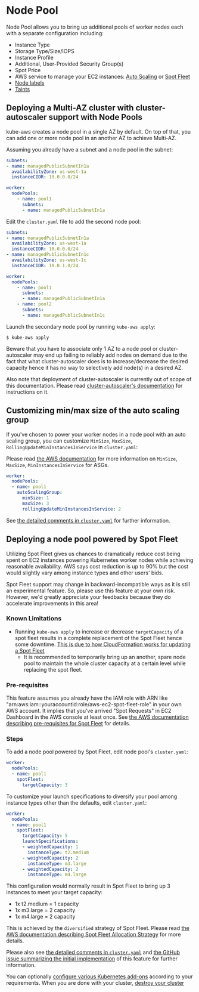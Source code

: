 # Node Pool

Node Pool allows you to bring up additional pools of worker nodes each with a separate configuration including:

* Instance Type
* Storage Type/Size/IOPS
* Instance Profile
* Additional, User-Provided Security Group(s)
* Spot Price
* AWS service to manage your EC2 instances: [Auto Scaling](http://docs.aws.amazon.com/autoscaling/latest/userguide/WhatIsAutoScaling.html) or [Spot Fleet](http://docs.aws.amazon.com/AWSEC2/latest/UserGuide/spot-fleet.html)
* [Node labels](http://kubernetes.io/docs/user-guide/node-selection/)
* [Taints](https://github.com/kubernetes/kubernetes/issues/17190)

## Deploying a Multi-AZ cluster with cluster-autoscaler support with Node Pools

kube-aws creates a node pool in a single AZ by default.
On top of that, you can add one or more node pool in an another AZ to achieve Multi-AZ.

Assuming you already have a subnet and a node pool in the subnet:

```yaml
subnets:
- name: managedPublicSubnetIn1a
  availabilityZone: us-west-1a
  instanceCIDR: 10.0.0.0/24

worker:
  nodePools:
    - name: pool1
      subnets:
      - name: managedPublicSubnetIn1a
```


Edit the `cluster.yaml` file to add the second node pool:

```yaml
subnets:
- name: managedPublicSubnetIn1a
  availabilityZone: us-west-1a
  instanceCIDR: 10.0.0.0/24
- name: managedPublicSubnetIn1c
  availabilityZone: us-west-1c
  instanceCIDR: 10.0.1.0/24

worker:
  nodePools:
    - name: pool1
      subnets:
      - name: managedPublicSubnetIn1a
    - name: pool2
      subnets:
      - name: managedPublicSubnetIn1c
```

Launch the secondary node pool by running `kube-aws apply`:

```
$ kube-aws apply
```

Beware that you have to associate only 1 AZ to a node pool or cluster-autoscaler may end up failing to reliably add nodes on demand due to the fact
that what cluster-autoscaler does is to increase/decrease the desired capacity hence it has no way to selectively add node(s) in a desired AZ.

Also note that deployment of cluster-autoscaler is currently out of scope of this documentation.
Please read [cluster-autoscaler's documentation](https://github.com/kubernetes/contrib/blob/master/cluster-autoscaler/cloudprovider/aws/README.md) for instructions on it.

## Customizing min/max size of the auto scaling group

If you've chosen to power your worker nodes in a node pool with an auto scaling group, you can customize `MinSize`, `MaxSize`, `RollingUpdateMinInstancesInService` in `cluster.yaml`:

Please read [the AWS documentation](http://docs.aws.amazon.com/AWSCloudFormation/latest/UserGuide/aws-properties-as-group.html#aws-properties-as-group-prop) for more information on `MinSize`, `MaxSize`, `MinInstancesInService` for ASGs.

```yaml
worker:
  nodePools:
  - name: pool1
    autoScalingGroup:
      minSize: 1
      maxSize: 3
      rollingUpdateMinInstancesInService: 2
```

See [the detailed comments in `cluster.yaml`](https://github.com/kubernetes-incubator/kube-aws/blob/master/core/controlplane/config/templates/cluster.yaml) for further information.

## Deploying a node pool powered by Spot Fleet

Utilizing Spot Fleet gives us chances to dramatically reduce cost being spent on EC2 instances powering Kubernetes worker nodes while achieving reasonable availability.
AWS says cost reduction is up to 90% but the cost would slightly vary among instance types and other users' bids.

Spot Fleet support may change in backward-incompatible ways as it is still an experimental feature.
So, please use this feature at your own risk.
However, we'd greatly appreciate your feedbacks because they do accelerate improvements in this area!

### Known Limitations

* Running `kube-aws apply` to increase or decrease `targetCapacity` of a spot fleet results in a complete replacement of the Spot Fleet hence some downtime. [This is due to how CloudFormation works for updating a Spot Fleet](http://docs.aws.amazon.com/AWSCloudFormation/latest/UserGuide/aws-resource-ec2-spotfleet.html#d0e60520)
   * It is recommended to temporarily bring up an another, spare node pool to maintain the whole cluster capacity at a certain level while replacing the spot fleet.

### Pre-requisites

This feature assumes you already have the IAM role with ARN like "arn:aws:iam::youraccountid:role/aws-ec2-spot-fleet-role" in your own AWS account.
It implies that you've arrived "Spot Requests" in EC2 Dashboard in the AWS console at least once.
See [the AWS documentation describing pre-requisites for Spot Fleet](http://docs.aws.amazon.com/AWSEC2/latest/UserGuide/spot-fleet-requests.html#spot-fleet-prerequisites) for details.

### Steps

To add a node pool powered by Spot Fleet, edit node pool's `cluster.yaml`:

```yaml
worker:
  nodePools:
  - name: pool1
    spotFleet:
      targetCapacity: 3
```

To customize your launch specifications to diversify your pool among instance types other than the defaults, edit `cluster.yaml`:

```yaml
worker:
  nodePools:
  - name: pool1
    spotFleet:
      targetCapacity: 5
      launchSpecifications:
      - weightedCapacity: 1
        instanceType: t2.medium
      - weightedCapacity: 2
        instanceType: m3.large
      - weightedCapacity: 2
        instanceType: m4.large
```

This configuration would normally result in Spot Fleet to bring up 3 instances to meet your target capacity:

* 1x t2.medium = 1 capacity
* 1x m3.large = 2 capacity
* 1x m4.large = 2 capacity

This is achieved by the `diversified` strategy of Spot Fleet.
Please read [the AWS documentation describing Spot Fleet Allocation Strategy](http://docs.aws.amazon.com/AWSEC2/latest/UserGuide/spot-fleet.html#spot-fleet-allocation-strategy) for more details.

Please also see [the detailed comments in `cluster.yaml`](https://github.com/kubernetes-incubator/kube-aws/blob/master/core/controlplane/config/templates/cluster.yaml) and [the GitHub issue summarizing the initial implementation](https://github.com/kubernetes-incubator/kube-aws/issues/112) of this feature for further information.

You can optionally [configure various Kubernetes add-ons][getting-started-step-6] according to your requirements.
When you are done with your cluster, [destroy your cluster][getting-started-step-7]

[getting-started-step-1]: step-1-configure.md
[getting-started-step-2]: step-2-render.md
[getting-started-step-3]: step-3-launch.md
[getting-started-step-4]: step-4-update.md
[getting-started-step-5]: step-5-add-node-pool.md
[getting-started-step-6]: step-6-configure-add-ons.md
[getting-started-step-7]: step-7-destroy.md
